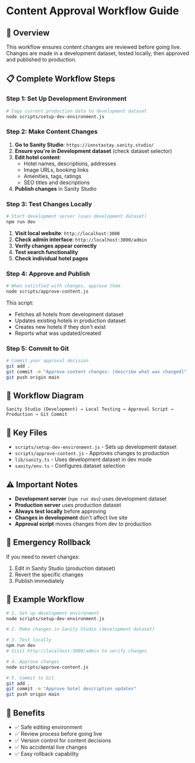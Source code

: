 # Content Approval Workflow Guide

## 🎯 **Overview**
This workflow ensures content changes are reviewed before going live. Changes are made in a development dataset, tested locally, then approved and published to production.

## 📋 **Complete Workflow Steps**

### **Step 1: Set Up Development Environment**
```bash
# Copy current production data to development dataset
node scripts/setup-dev-environment.js
```

### **Step 2: Make Content Changes**
1. **Go to Sanity Studio**: `https://innstastay.sanity.studio/`
2. **Ensure you're in Development dataset** (check dataset selector)
3. **Edit hotel content**:
   - Hotel names, descriptions, addresses
   - Image URLs, booking links
   - Amenities, tags, ratings
   - SEO titles and descriptions
4. **Publish changes** in Sanity Studio

### **Step 3: Test Changes Locally**
```bash
# Start development server (uses development dataset)
npm run dev
```

1. **Visit local website**: `http://localhost:3000`
2. **Check admin interface**: `http://localhost:3000/admin`
3. **Verify changes appear correctly**
4. **Test search functionality**
5. **Check individual hotel pages**

### **Step 4: Approve and Publish**
```bash
# When satisfied with changes, approve them
node scripts/approve-content.js
```

This script:
- Fetches all hotels from development dataset
- Updates existing hotels in production dataset
- Creates new hotels if they don't exist
- Reports what was updated/created

### **Step 5: Commit to Git**
```bash
# Commit your approval decision
git add .
git commit -m "Approve content changes: [describe what was changed]"
git push origin main
```

## 🔄 **Workflow Diagram**
```
Sanity Studio (Development) → Local Testing → Approval Script → Production → Git Commit
```

## 📁 **Key Files**
- `scripts/setup-dev-environment.js` - Sets up development dataset
- `scripts/approve-content.js` - Approves changes to production
- `lib/sanity.ts` - Uses development dataset in dev mode
- `sanity/env.ts` - Configures dataset selection

## ⚠️ **Important Notes**
- **Development server** (`npm run dev`) uses development dataset
- **Production server** uses production dataset
- **Always test locally** before approving
- **Changes in development** don't affect live site
- **Approval script** moves changes from dev to production

## 🚨 **Emergency Rollback**
If you need to revert changes:
1. Edit in Sanity Studio (production dataset)
2. Revert the specific changes
3. Publish immediately

## 📝 **Example Workflow**
```bash
# 1. Set up development environment
node scripts/setup-dev-environment.js

# 2. Make changes in Sanity Studio (development dataset)

# 3. Test locally
npm run dev
# Visit http://localhost:3000/admin to verify changes

# 4. Approve changes
node scripts/approve-content.js

# 5. Commit to Git
git add .
git commit -m "Approve hotel description updates"
git push origin main
```

## 🎯 **Benefits**
- ✅ Safe editing environment
- ✅ Review process before going live
- ✅ Version control for content decisions
- ✅ No accidental live changes
- ✅ Easy rollback capability
